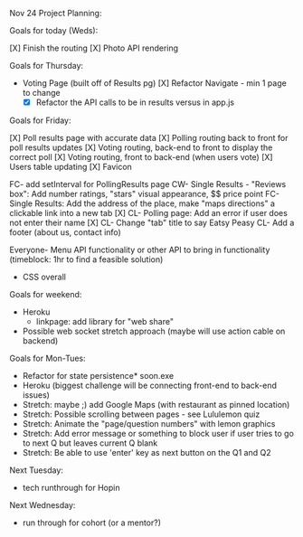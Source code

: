 Nov 24 Project Planning:

Goals for today (Weds):

[X] Finish the routing
[X] Photo API rendering

Goals for Thursday:

- Voting Page (built off of Results pg)
  [X] Refactor Navigate - min 1 page to change
  - [X] Refactor the API calls to be in results versus in app.js

Goals for Friday:

  [X] Poll results page with accurate data
  [X] Polling routing back to front for poll results updates
  [X] Voting routing, back-end to front to display the correct poll
  [X] Voting routing, front to back-end (when users vote)
  [X] Users table updating
  [X] Favicon

FC- add setInterval for PollingResults page
CW- Single Results - "Reviews box": Add number ratings, "stars" visual appearance, $$ price point
FC- Single Results: Add the address of the place, make "maps directions" a clickable link into a new tab
[X] CL- Polling page: Add an error if user does not enter their name
[X] CL- Change "tab" title to say Eatsy Peasy
CL- Add a footer (about us, contact info)

Everyone- Menu API functionality or other API to bring in functionality (timeblock: 1hr to find a feasible solution)

- CSS overall

Goals for weekend:

- Heroku
  - linkpage: add library for "web share"
- Possible web socket stretch approach (maybe will use action cable on backend)

Goals for Mon-Tues:
- Refactor for state persistence\* soon.exe
- Heroku (biggest challenge will be connecting front-end to back-end issues)
- Stretch: maybe ;) add Google Maps (with restaurant as pinned location)
- Stretch: Possible scrolling between pages - see Lululemon quiz
- Stretch: Animate the "page/question numbers" with lemon graphics
- Stretch: Add error message or something to block user if user tries to go to next Q but leaves current Q blank
- Stretch: Be able to use 'enter' key as next button on the Q1 and Q2

Next Tuesday:

- tech runthrough for Hopin

Next Wednesday:

- run through for cohort (or a mentor?)

